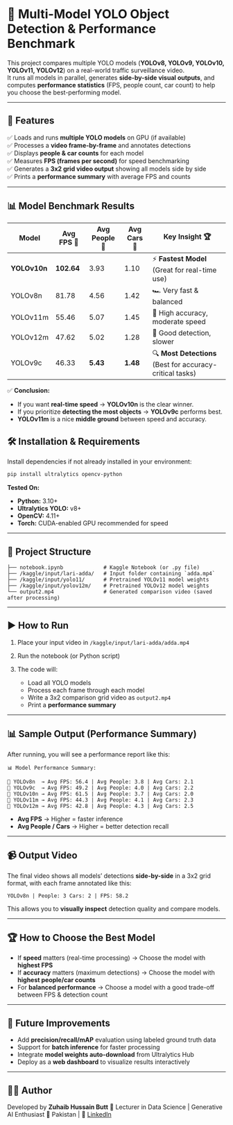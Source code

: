 
# 🚀 Multi-Model YOLO Object Detection & Performance Benchmark

This project compares multiple YOLO models (**YOLOv8, YOLOv9, YOLOv10, YOLOv11, YOLOv12**) on a real-world traffic surveillance video.  
It runs all models in parallel, generates **side-by-side visual outputs**, and computes **performance statistics** (FPS, people count, car count) to help you choose the best-performing model.

---

## 📌 Features

✅ Loads and runs **multiple YOLO models** on GPU (if available)  
✅ Processes a **video frame-by-frame** and annotates detections  
✅ Displays **people & car counts** for each model  
✅ Measures **FPS (frames per second)** for speed benchmarking  
✅ Generates a **3x2 grid video output** showing all models side by side  
✅ Prints a **performance summary** with average FPS and counts  

---

## 📊 Model Benchmark Results

| Model       | Avg FPS 🚀 | Avg People 👥 | Avg Cars 🚗 | Key Insight 🏆 |
|------------|-----------|---------------|-------------|----------------|
| **YOLOv10n** | **102.64** | 3.93 | 1.10 | ⚡ **Fastest Model** (Great for real-time use) |
| YOLOv8n    | 81.78 | 4.56 | 1.42 | 🏎️ Very fast & balanced |
| YOLOv11m   | 55.46 | 5.07 | 1.45 | 🎯 High accuracy, moderate speed |
| YOLOv12m   | 47.62 | 5.02 | 1.28 | 🎯 Good detection, slower |
| YOLOv9c    | 46.33 | **5.43** | **1.48** | 🔍 **Most Detections** (Best for accuracy-critical tasks) |

✅ **Conclusion:**  
- If you want **real-time speed** → **YOLOv10n** is the clear winner.  
- If you prioritize **detecting the most objects** → **YOLOv9c** performs best.  
- **YOLOv11m** is a nice **middle ground** between speed and accuracy.




## 🛠️ Installation & Requirements

Install dependencies if not already installed in your environment:

```bash
pip install ultralytics opencv-python
````

**Tested On:**

* **Python:** 3.10+
* **Ultralytics YOLO:** v8+
* **OpenCV:** 4.11+
* **Torch:** CUDA-enabled GPU recommended for speed

---

## 📂 Project Structure

```
├── notebook.ipynb             # Kaggle Notebook (or .py file)
├── /kaggle/input/lari-adda/   # Input folder containing `adda.mp4`
├── /kaggle/input/yolo11/      # Pretrained YOLOv11 model weights
├── /kaggle/input/yolov12m/    # Pretrained YOLOv12 model weights
└── output2.mp4                # Generated comparison video (saved after processing)
```

---

## ▶️ How to Run

1. Place your input video in `/kaggle/input/lari-adda/adda.mp4`
2. Run the notebook (or Python script)
3. The code will:

   * Load all YOLO models
   * Process each frame through each model
   * Write a 3x2 comparison grid video as `output2.mp4`
   * Print a **performance summary**

---

## 📊 Sample Output (Performance Summary)

After running, you will see a performance report like this:

```
📊 Model Performance Summary:

🔹 YOLOv8n  → Avg FPS: 56.4 | Avg People: 3.8 | Avg Cars: 2.1
🔹 YOLOv9c  → Avg FPS: 49.2 | Avg People: 4.0 | Avg Cars: 2.2
🔹 YOLOv10n → Avg FPS: 61.5 | Avg People: 3.7 | Avg Cars: 2.0
🔹 YOLOv11m → Avg FPS: 44.3 | Avg People: 4.1 | Avg Cars: 2.3
🔹 YOLOv12m → Avg FPS: 42.8 | Avg People: 4.3 | Avg Cars: 2.5
```

* **Avg FPS** → Higher = faster inference
* **Avg People / Cars** → Higher = better detection recall

---

## 📹 Output Video

The final video shows all models’ detections **side-by-side** in a 3x2 grid format, with each frame annotated like this:

```
YOLOv8n | People: 3 Cars: 2 | FPS: 58.2
```

This allows you to **visually inspect** detection quality and compare models.

---

## 🏆 How to Choose the Best Model

* If **speed** matters (real-time processing) → Choose the model with **highest FPS**
* If **accuracy** matters (maximum detections) → Choose the model with **highest people/car counts**
* For **balanced performance** → Choose a model with a good trade-off between FPS & detection count

---

## 📌 Future Improvements

* Add **precision/recall/mAP** evaluation using labeled ground truth data
* Support for **batch inference** for faster processing
* Integrate **model weights auto-download** from Ultralytics Hub
* Deploy as a **web dashboard** to visualize results interactively

---

## 👨‍💻 Author

Developed by **Zuhaib Hussain Butt**
💼 Lecturer in Data Science | Generative AI Enthusiast
📍 Pakistan | 🔗 [LinkedIn]([https://linkedin.com](https://www.linkedin.com/in/zuhaib-hussain-butt-6628141a4/))

```
